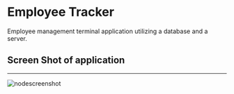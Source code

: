 #  Employee Tracker
Employee management terminal application utilizing a database and a server.
## Screen Shot of application
-----
![nodescreenshot](https://user-images.githubusercontent.com/73154359/139009011-6ad2e20a-f1eb-4c00-8bdf-7580d5dc0ee1.png)